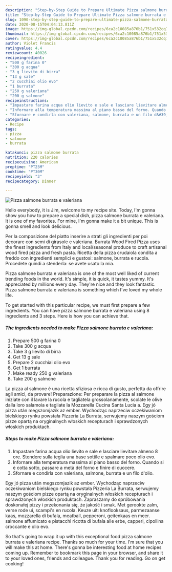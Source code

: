 ```yaml
---
description: "Step-by-Step Guide to Prepare Ultimate Pizza salmone burrata e valeriana"
title: "Step-by-Step Guide to Prepare Ultimate Pizza salmone burrata e valeriana"
slug: 1090-step-by-step-guide-to-prepare-ultimate-pizza-salmone-burrata-e-valeriana
date: 2020-08-15T04:04:13.811Z
image: https://img-global.cpcdn.com/recipes/6ca2c10085a876b1/751x532cq70/pizza-salmone-burrata-e-valeriana-recipe-main-photo.jpg
thumbnail: https://img-global.cpcdn.com/recipes/6ca2c10085a876b1/751x532cq70/pizza-salmone-burrata-e-valeriana-recipe-main-photo.jpg
cover: https://img-global.cpcdn.com/recipes/6ca2c10085a876b1/751x532cq70/pizza-salmone-burrata-e-valeriana-recipe-main-photo.jpg
author: Violet Francis
ratingvalue: 4.4
reviewcount: 40026
recipeingredient:
- "500 g farina 0"
- "300 g acqua"
- "3 g lievito di birra"
- "13 g sale"
- "2 cucchiai olio evo"
- "1 burrata"
- "250 g valeriana"
- "200 g salmone"
recipeinstructions:
- "Impastare farina acqua olio lievito e sale e lasciare lievitare almeno 8 ore. Stendere sulla teglia una base sottile e spalmare poco olio evo."
- "Infornare alla temperatura massima al piano basso del forno. Quando si è cotta sotto, passare a metà del forno e finire di cuocere."
- "Sfornare e condirla con valeriana, salmone, burrata e un filo d&#39;olio."
categories:
- Recipe
tags:
- pizza
- salmone
- burrata

katakunci: pizza salmone burrata 
nutrition: 220 calories
recipecuisine: American
preptime: "PT23M"
cooktime: "PT30M"
recipeyield: "3"
recipecategory: Dinner

---
```



![Pizza salmone burrata e valeriana](https://img-global.cpcdn.com/recipes/6ca2c10085a876b1/751x532cq70/pizza-salmone-burrata-e-valeriana-recipe-main-photo.jpg)

Hello everybody, it is Jim, welcome to my recipe site. Today, I'm gonna show you how to prepare a special dish, pizza salmone burrata e valeriana. It is one of my favorites. For mine, I'm gonna make it a bit unique. This is gonna smell and look delicious.

Per la composizione del piatto inserire a strati gli ingredienti per poi decorare con semi di girasole e valeriana. Burrata Wood Fired Pizza uses the finest ingredients from Italy and local/seasonal produce to craft artisanal wood fired pizza and fresh pasta. Ricetta della pizza crudaiola condita a freddo con ingredienti semplici e gustosi: salmone, burrata e rucola. Procedete quindi a stenderla: se avete usato la mia.

Pizza salmone burrata e valeriana is one of the most well liked of current trending foods in the world. It's simple, it is quick, it tastes yummy. It's appreciated by millions every day. They're nice and they look fantastic. Pizza salmone burrata e valeriana is something which I've loved my whole life.


To get started with this particular recipe, we must first prepare a few ingredients. You can have pizza salmone burrata e valeriana using 8 ingredients and 3 steps. Here is how you can achieve that.

<!--inarticleads1-->

##### The ingredients needed to make Pizza salmone burrata e valeriana:

1. Prepare 500 g farina 0
1. Take 300 g acqua
1. Take 3 g lievito di birra
1. Get 13 g sale
1. Prepare 2 cucchiai olio evo
1. Get 1 burrata
1. Make ready 250 g valeriana
1. Take 200 g salmone


La pizza al salmone è una ricetta sfiziosa e ricca di gusto, perfetta da offrire agli amici, da provare! Preparazione: Per preparare la pizza al salmone iniziate con il lavare la rucola e tagliatela grossolanamente, scolate le olive dalla loro salamoia e tagliate la Mozzarella Cucina Santa Lucia a. Egy jó pizza után megszomjazik az ember. Wychodząc naprzeciw oczekiwaniom bielskiego rynku powstała Pizzeria La Burrata, serwujemy naszym gościom pizze opartą na oryginalnych włoskich recepturach i sprawdzonych włoskich produktach. 

<!--inarticleads2-->

##### Steps to make Pizza salmone burrata e valeriana:

1. Impastare farina acqua olio lievito e sale e lasciare lievitare almeno 8 ore. Stendere sulla teglia una base sottile e spalmare poco olio evo.
1. Infornare alla temperatura massima al piano basso del forno. Quando si è cotta sotto, passare a metà del forno e finire di cuocere.
1. Sfornare e condirla con valeriana, salmone, burrata e un filo d&#39;olio.


Egy jó pizza után megszomjazik az ember. Wychodząc naprzeciw oczekiwaniom bielskiego rynku powstała Pizzeria La Burrata, serwujemy naszym gościom pizze opartą na oryginalnych włoskich recepturach i sprawdzonych włoskich produktach. Zapraszamy do spróbowania doskonałej pizzy i przekonania się, że jakość i smak. Met gerookte zalm, verse rode ui, scampi&#39;s en rucola. Keuze uit: knoflooksaus, parmezaanse kaas, mozzarella di bufala, meatball, pepperoni, geitenkaas en meer. salmone affumicato e pistacchi ricotta di bufala alle erbe, capperi, cipollina croccante e olio evo. 

So that's going to wrap it up with this exceptional food pizza salmone burrata e valeriana recipe. Thanks so much for your time. I'm sure that you will make this at home. There's gonna be interesting food at home recipes coming up. Remember to bookmark this page in your browser, and share it to your loved ones, friends and colleague. Thank you for reading. Go on get cooking!
